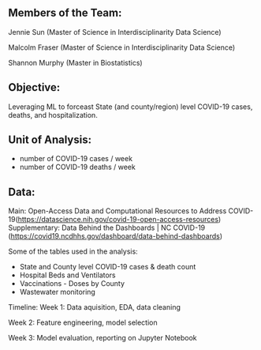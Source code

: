 ## Members of the Team:

Jennie Sun (Master of Science in Interdisciplinarity Data Science) 

Malcolm Fraser (Master of Science in Interdisciplinarity Data Science) 

Shannon Murphy (Master in Biostatistics) 


## Objective:
Leveraging ML to forceast State (and county/region) level COVID-19 cases, deaths, and hospitalization. 

## Unit of Analysis: 
- number of COVID-19 cases / week
- number of COVID-19 deaths / week

## Data:
Main: Open-Access Data and Computational Resources to Address COVID-19(https://datascience.nih.gov/covid-19-open-access-resources)
Supplementary: Data Behind the Dashboards | NC COVID-19 (https://covid19.ncdhhs.gov/dashboard/data-behind-dashboards)

Some of the tables used in the analysis:
- State and County level COVID-19 cases & death count
- Hospital Beds and Ventilators
- Vaccinations - Doses by County
- Wastewater monitoring 


Timeline: 
Week 1: Data aquisition, EDA, data cleaning

Week 2: Feature engineering, model selection

Week 3: Model evaluation, reporting on Jupyter Notebook
